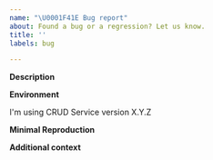 ```yaml
---
name: "\U0001F41E Bug report"
about: Found a bug or a regression? Let us know.
title: ''
labels: bug

---
```

<!--
Before to open a question, please be sure that you've already checked on:
- the list of Issues of the CRUD Service: https://github.com/mia-platform/crud-service/issues
- the list of Discussion on the Mia Platform Community (search by the 'CRUD Service' tag): https://github.com/mia-platform/community/discussions?discussions_q=label%3A%22CRUD+Service%22

If you haven't found anything related to your problem, we'd ask you to kindly follow this template when opening the bug.
-->

**Description**
<!-- A clear and concise description of what the bug is, and how it affect your work. -->

**Environment**
<!-- Please include which version of the CRUD Service you're using, specifying if you're using a docker image or not -->
I'm using CRUD Service version X.Y.Z

**Minimal Reproduction**
<!-- Any information is important to try to replicate the bug and find the best solution. Please include a list of repro steps to reproduce the bug -->

**Additional context**
<!-- Add any other context about the problem here. Could be a workaround and/or a suggested solution. -->